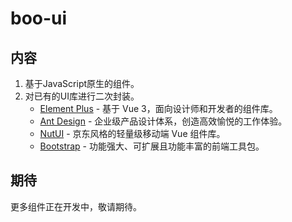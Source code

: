 # boo-ui

## 内容
1. 基于JavaScript原生的组件。
2. 对已有的UI库进行二次封装。
   - [Element Plus](https://element-plus.org) - 基于 Vue 3，面向设计师和开发者的组件库。
   - [Ant Design](https://ant.design/index-cn) - 企业级产品设计体系，创造高效愉悦的工作体验。
   - [NutUI](https://nutui.jd.com) - 京东风格的轻量级移动端 Vue 组件库。
   - [Bootstrap](https://getbootstrap.com) - 功能强大、可扩展且功能丰富的前端工具包。

## 期待

更多组件正在开发中，敬请期待。